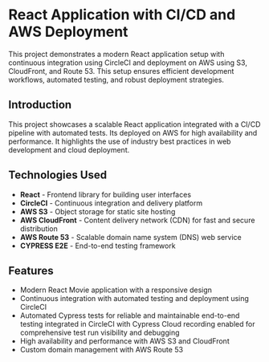 # React Application with CI/CD and AWS Deployment

This project demonstrates a modern React application setup with continuous integration using CircleCI and deployment on AWS using S3, CloudFront, and Route 53. This setup ensures efficient development workflows, automated testing, and robust deployment strategies.


## Introduction

This project showcases a scalable React application integrated with a CI/CD pipeline with automated tests. Its deployed on AWS for high availability and performance. It highlights the use of industry best practices in web development and cloud deployment.

## Technologies Used

- **React** - Frontend library for building user interfaces
- **CircleCI** - Continuous integration and delivery platform
- **AWS S3** - Object storage for static site hosting
- **AWS CloudFront** - Content delivery network (CDN) for fast and secure distribution
- **AWS Route 53** - Scalable domain name system (DNS) web service
- **CYPRESS E2E** - End-to-end testing framework

## Features

- Modern React Movie application with a responsive design
- Continuous integration with automated testing and deployment using CircleCI
- Automated Cypress tests for reliable and maintainable end-to-end testing integrated in CircleCI with Cypress Cloud recording enabled for comprehensive test run visibility and debugging
- High availability and performance with AWS S3 and CloudFront
- Custom domain management with AWS Route 53

